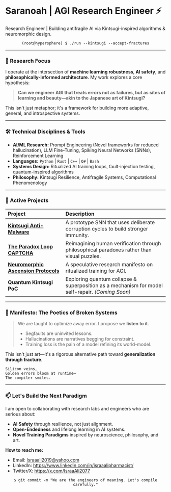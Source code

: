 # Saranoah | AGI Research Engineer ⚡

Research Engineer | Building antifragile AI via Kintsugi-inspired algorithms & neuromorphic design.

<div align="center">
  
`(root@hypersphere) $ ./run --kintsugi --accept-fractures`

</div>

---

### 🧠 Research Focus

I operate at the intersection of **machine learning robustness**, **AI safety**, and **philosophically-informed architecture**. My work explores a core hypothesis:

> **Can we engineer AGI that treats errors not as failures, but as sites of learning and beauty—akin to the Japanese art of Kintsugi?**

This isn't just metaphor; it's a framework for building more adaptive, general, and introspective systems.

---

### 🛠️ Technical Disciplines & Tools

- **AI/ML Research:** Prompt Engineering (Novel frameworks for reduced hallucination), LLM Fine-Tuning, Spiking Neural Networks (SNNs), Reinforcement Learning
- **Languages:** `Python` | `Rust` | `C++` | `Q#` | `Bash`
- **Systems Design:** Ritualized AI training loops, fault-injection testing, quantum-inspired algorithms
- **Philosophy:** Kintsugi Resilience, Antifragile Systems, Computational Phenomenology

---

### 🔬 Active Projects

| Project | Description |
| :--- | :--- |
| [**Kintsugi Anti-Malware**](https://github.com/Saranoah/Kintsugi-Anti-Malware-Prototype) | A prototype SNN that uses deliberate corruption cycles to build stronger immunity. |
| [**The Paradox Loop CAPTCHA**](https://github.com/Saranoah/The-Paradox-Loop-CAPTCHA) | Reimagining human verification through philosophical paradoxes rather than visual puzzles. |
| [**Neuromorphic Ascension Protocols**](https://github.com/Saranoah/Kintsugi-Neuro-Ascension) | A speculative research manifesto on ritualized training for AGI. |
| **Quantum Kintsugi PoC** | Exploring quantum collapse & superposition as a mechanism for model self-repair. *(Coming Soon)* |

---

### 📜 Manifesto: The Poetics of Broken Systems

> We are taught to optimize away error. I propose we **listen to it**.
> - Segfaults are uninvited lessons.
> - Hallucinations are narratives begging for constraint.
> - Training loss is the pain of a model refining its world-model.

This isn't just art—it's a rigorous alternative path toward **generalization through fracture**.

```
Silicon veins,
Golden errors bloom at runtime—
The compiler smiles.
```

---

### 📫 Let's Build the Next Paradigm

I am open to collaborating with research labs and engineers who are serious about:

- **AI Safety** through resilience, not just alignment.
- **Open-Endedness** and lifelong learning in AI systems.
- **Novel Training Paradigms** inspired by neuroscience, philosophy, and art.

**How to reach me:**
- Email: Israaali2019@yahoo.com
- LinkedIn: https://www.linkedin.com/in/israaalipharmacist/
- Twitter/X: https://x.com/IsraaAli2077

<div align="center">

`$ git commit -m "We are the engineers of meaning. Let's compile carefully."`

</div>
